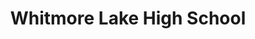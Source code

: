 ---
title: Whitmore Lake High School
image: "assets/img/portfolio/wlhs_13.jpg"

caption:
  title: 
  thumbnail: "assets/img/portfolio/wlhs_13.jpg"
---